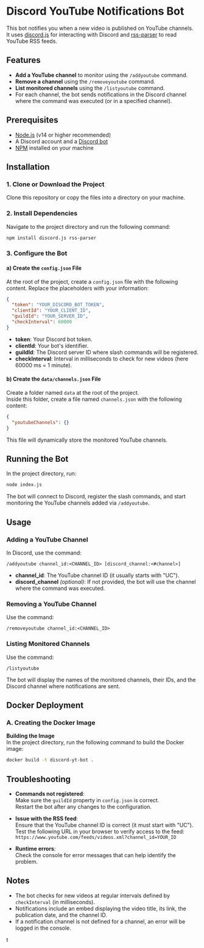 # Discord YouTube Notifications Bot

This bot notifies you when a new video is published on YouTube channels.  
It uses [discord.js](https://discord.js.org/) for interacting with Discord and [rss-parser](https://www.npmjs.com/package/rss-parser) to read YouTube RSS feeds.

## Features

- **Add a YouTube channel** to monitor using the `/addyoutube` command.
- **Remove a channel** using the `/removeyoutube` command.
- **List monitored channels** using the `/listyoutube` command.
- For each channel, the bot sends notifications in the Discord channel where the command was executed (or in a specified channel).

## Prerequisites

- [Node.js](https://nodejs.org/) (v14 or higher recommended)
- A Discord account and a [Discord bot](https://discord.com/developers/applications)
- [NPM](https://www.npmjs.com/) installed on your machine

## Installation

### 1. Clone or Download the Project

Clone this repository or copy the files into a directory on your machine.

### 2. Install Dependencies

Navigate to the project directory and run the following command:

```bash
npm install discord.js rss-parser
```

### 3. Configure the Bot

#### a) Create the `config.json` File

At the root of the project, create a `config.json` file with the following content. Replace the placeholders with your information:

```json
{
  "token": "YOUR_DISCORD_BOT_TOKEN",
  "clientId": "YOUR_CLIENT_ID",
  "guildId": "YOUR_SERVER_ID",
  "checkInterval": 60000
}
```

- **token**: Your Discord bot token.
- **clientId**: Your bot's identifier.
- **guildId**: The Discord server ID where slash commands will be registered.
- **checkInterval**: Interval in milliseconds to check for new videos (here 60000 ms = 1 minute).

#### b) Create the `data/channels.json` File

Create a folder named `data` at the root of the project.  
Inside this folder, create a file named `channels.json` with the following content:

```json
{
  "youtubeChannels": {}
}
```

This file will dynamically store the monitored YouTube channels.

## Running the Bot

In the project directory, run:

```bash
node index.js
```

The bot will connect to Discord, register the slash commands, and start monitoring the YouTube channels added via `/addyoutube`.

## Usage

### Adding a YouTube Channel

In Discord, use the command:

```
/addyoutube channel_id:<CHANNEL_ID> [discord_channel:<#channel>]
```

- **channel_id**: The YouTube channel ID (it usually starts with "UC").
- **discord_channel** *(optional)*: If not provided, the bot will use the channel where the command was executed.

### Removing a YouTube Channel

Use the command:

```
/removeyoutube channel_id:<CHANNEL_ID>
```

### Listing Monitored Channels

Use the command:

```
/listyoutube
```

The bot will display the names of the monitored channels, their IDs, and the Discord channel where notifications are sent.

## Docker Deployment

### A. Creating the Docker Image


 **Building the Image**  
   In the project directory, run the following command to build the Docker image:

   ```bash
   docker build -t discord-yt-bot .
   ```

## Troubleshooting

- **Commands not registered**:  
  Make sure the `guildId` property in `config.json` is correct.  
  Restart the bot after any changes to the configuration.

- **Issue with the RSS feed**:  
  Ensure that the YouTube channel ID is correct (it must start with "UC").  
  Test the following URL in your browser to verify access to the feed:  
  `https://www.youtube.com/feeds/videos.xml?channel_id=YOUR_ID`

- **Runtime errors**:  
  Check the console for error messages that can help identify the problem.

## Notes

- The bot checks for new videos at regular intervals defined by `checkInterval` (in milliseconds).
- Notifications include an embed displaying the video title, its link, the publication date, and the channel ID.
- If a notification channel is not defined for a channel, an error will be logged in the console.

t